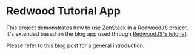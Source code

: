 # Redwood Tutorial App

This project demonstrates how to use [ZenStack](https://zenstack.dev) in a RedwoodJS project. It's extended based on the blog app used through [RedwoodJS's tutorial](https://redwoodjs.com/docs/tutorial/foreword).

Please refer to [this blog post](https://zenstack.dev/blog/redwood-auth) for a general introduction.

